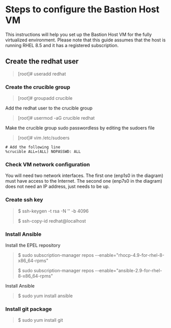 # Steps to configure the Bastion Host VM

This instructions will help you set up the Bastion Host VM for the fully virtualized environment. Please note that
this guide assumes that the host is running RHEL 8.5 and it has a registered subscription.

## Create the redhat user

> [root]# useradd redhat

### Create the crucible group

> [root]# groupadd crucible

Add the redhat user to the crucible group

> [root]# usermod -aG crucible redhat

Make the crucible group sudo passwordless by editing the sudoers file

> [root]# vim /etc/sudoers

    # Add the following line
    %crucible ALL=(ALL) NOPASSWD: ALL

### Check VM network configuration

You will need two network interfaces. The first one (enp1s0 in the diagram) must have access to the Internet. The second one (enp7s0 in
the diagram) does not need an IP address, just needs to be up.

### Create ssh key

> $ ssh-keygen -t rsa -N '' -b 4096
> 
> $ ssh-copy-id redhat@localhost

### Install Ansible

Install the EPEL repository

> $ sudo subscription-manager repos --enable="rhocp-4.9-for-rhel-8-x86_64-rpms"
> 
> $ sudo subscription-manager repos --enable="ansible-2.9-for-rhel-8-x86_64-rpms"

Install Ansible

> $ sudo yum install ansible

### Install git package

> $ sudo yum install git
